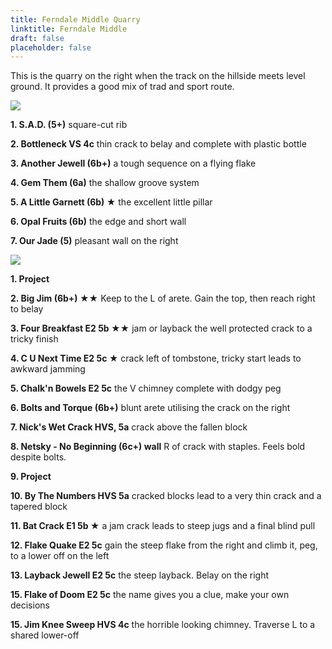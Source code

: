 ```yaml
---
title: Ferndale Middle Quarry
linktitle: Ferndale Middle
draft: false
placeholder: false
---
```



This is the quarry on the right when the track on the hillside meets level ground. It provides a good mix of trad and sport route.

![](/img/south-wales/south-east-sandstone/Ferndale-RH-Quarry-LH-copy.jpg)

**1. S.A.D. (5+)** square-cut rib

**2. Bottleneck VS 4c** thin crack to belay and complete with plastic bottle

**3. Another Jewell (6b+)** a tough sequence on a flying flake

**4. Gem Them (6a)** the shallow groove system

**5. A Little Garnett (6b) ★** the excellent little pillar

**6. Opal Fruits (6b)** the edge and short wall

**7. Our Jade (5)** pleasant wall on the right

![](/img/south-wales/south-east-sandstone/Ferndale-RH-Quarry-RH-copy.jpg)

**1. Project**

**2. Big Jim (6b+) ★★** Keep to the L of arete. Gain the top, then reach right to belay

**3. Four Breakfast E2 5b ★★** jam or layback the well protected crack to a tricky finish

**4. C U Next Time E2 5c ★** crack left of tombstone, tricky start leads to awkward jamming

**5. Chalk'n Bowels E2 5c** the V chimney complete with dodgy peg

**6. Bolts and Torque (6b+)** blunt arete utilising the crack on the right

**7. Nick's Wet Crack HVS, 5a** crack above the fallen block

**8. Netsky - No Beginning (6c+) wall** R of crack with staples. Feels bold despite bolts.

**9. Project**

**10. By The Numbers HVS 5a** cracked blocks lead to a very thin crack and a tapered block

**11. Bat Crack E1 5b ★** a jam crack leads to steep jugs and a final blind pull

**12. Flake Quake E2 5c** gain the steep flake from the right and climb it, peg, to a lower off on the left

**13. Layback Jewell E2 5c** the steep layback. Belay on the right

**15. Flake of Doom E2 5c** the name gives you a clue, make your own decisions

**15. Jim Knee Sweep HVS 4c** the horrible looking chimney. Traverse L to a shared lower-off
